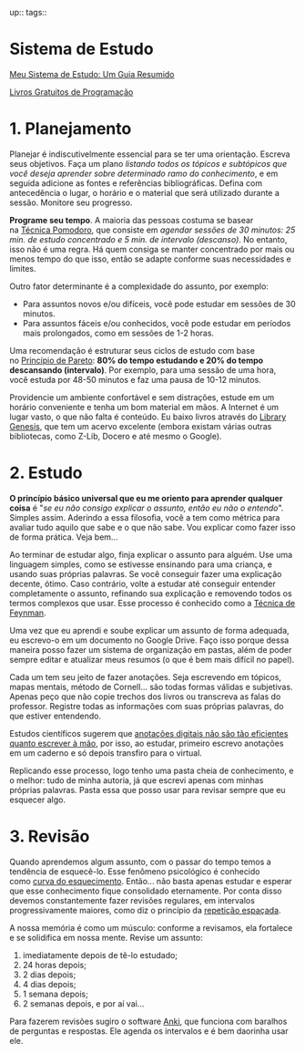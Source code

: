 
up:: 
tags:: 

# Sistema de Estudo
[Meu Sistema de Estudo: Um Guia Resumido](https://www.tabnews.com.br/Zapoke/meu-sistema-de-estudo-um-guia-quase-completo)

[Livros Gratuitos de Programação](https://codigosimples.net/2016/02/12/1000-livros-gratuitos-sobre-programacao/)
# 1. Planejamento

Planejar é indiscutivelmente essencial para se ter uma orientação. Escreva seus objetivos. Faça um plano _listando todos os tópicos e subtópicos que você deseja aprender sobre determinado ramo do conhecimento_, e em seguida adicione as fontes e referências bibliográficas. Defina com antecedência o lugar, o horário e o material que será utilizado durante a sessão. Monitore seu progresso.

**Programe seu tempo**. A maioria das pessoas costuma se basear na [Técnica Pomodoro](https://en.wikipedia.org/wiki/Pomodoro_Technique), que consiste em _agendar sessões de 30 minutos: 25 min. de estudo concentrado e 5 min. de intervalo (descanso)_. No entanto, isso não é uma regra. Há quem consiga se manter concentrado por mais ou menos tempo do que isso, então se adapte conforme suas necessidades e limites.

Outro fator determinante é a complexidade do assunto, por exemplo:

-   Para assuntos novos e/ou difíceis, você pode estudar em sessões de 30 minutos.
-   Para assuntos fáceis e/ou conhecidos, você pode estudar em períodos mais prolongados, como em sessões de 1-2 horas.

Uma recomendação é estruturar seus ciclos de estudo com base no [Princípio de Pareto](https://en.wikipedia.org/wiki/Pareto_principle): **80% do tempo estudando e 20% do tempo descansando (intervalo)**. Por exemplo, para uma sessão de uma hora, você estuda por 48-50 minutos e faz uma pausa de 10-12 minutos.

Providencie um ambiente confortável e sem distrações, estude em um horário conveniente e tenha um bom material em mãos. A Internet é um lugar vasto, o que não falta é conteúdo. Eu baixo livros através do [Library Genesis](https://libgen.is/), que tem um acervo excelente (embora existam várias outras bibliotecas, como Z-Lib, Docero e até mesmo o Google).

# 2. Estudo

**O princípio básico universal que eu me oriento para aprender qualquer coisa** é "_se eu não consigo explicar o assunto, então eu não o entendo_". Simples assim. Aderindo a essa filosofia, você a tem como métrica para avaliar tudo aquilo que sabe e o que não sabe. Vou explicar como fazer isso de forma prática. Veja bem...

Ao terminar de estudar algo, finja explicar o assunto para alguém. Use uma linguagem simples, como se estivesse ensinando para uma criança, e usando suas próprias palavras. Se você conseguir fazer uma explicação decente, ótimo. Caso contrário, volte a estudar até conseguir entender completamente o assunto, refinando sua explicação e removendo todos os termos complexos que usar. Esse processo é conhecido como a [Técnica de Feynman](https://www.youtube.com/watch?v=_f-qkGJBPts&t=210s).

Uma vez que eu aprendi e soube explicar um assunto de forma adequada, eu escrevo-o em um documento no Google Drive. Faço isso porque dessa maneira posso fazer um sistema de organização em pastas, além de poder sempre editar e atualizar meus resumos (o que é bem mais difícil no papel).

Cada um tem seu jeito de fazer anotações. Seja escrevendo em tópicos, mapas mentais, método de Cornell... são todas formas válidas e subjetivas. Apenas peço que não copie trechos dos livros ou transcreva as falas do professor. Registre todas as informações com suas próprias palavras, do que estiver entendendo.

Estudos científicos sugerem que [anotações digitais não são tão eficientes quanto escrever à mão](https://www.trainthebrain.com/paper-vs-digital-whats-the-best-way-to-take-notes/), por isso, ao estudar, primeiro escrevo anotações em um caderno e só depois transfiro para o virtual.

Replicando esse processo, logo tenho uma pasta cheia de conhecimento, e o melhor: tudo de minha autoria, já que escrevi apenas com minhas próprias palavras. Pasta essa que posso usar para revisar sempre que eu esquecer algo.

# 3. Revisão

Quando aprendemos algum assunto, com o passar do tempo temos a tendência de esquecê-lo. Esse fenômeno psicológico é conhecido como [curva do esquecimento](https://en.wikipedia.org/wiki/Forgetting_curve). Então... não basta apenas estudar e esperar que esse conhecimento fique consolidado eternamente. Por conta disso devemos constantemente fazer revisões regulares, em intervalos progressivamente maiores, como diz o princípio da [repetição espaçada](https://en.wikipedia.org/wiki/Spaced_repetition).

A nossa memória é como um músculo: conforme a revisamos, ela fortalece e se solidifica em nossa mente. Revise um assunto:

1.  imediatamente depois de tê-lo estudado;
2.  24 horas depois;
3.  2 dias depois;
4.  4 dias depois;
5.  1 semana depois;
6.  2 semanas depois, e por aí vai...

Para fazerem revisões sugiro o software [Anki](https://apps.ankiweb.net/), que funciona com baralhos de perguntas e respostas. Ele agenda os intervalos e é bem daorinha usar ele.